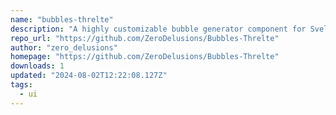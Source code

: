 ```yaml
---
name: "bubbles-threlte"
description: "A highly customizable bubble generator component for Svelte applications using Threlte."
repo_url: "https://github.com/ZeroDelusions/Bubbles-Threlte"
author: "zero_delusions"
homepage: "https://github.com/ZeroDelusions/Bubbles-Threlte"
downloads: 1
updated: "2024-08-02T12:22:08.127Z"
tags: 
  - ui
---
```

